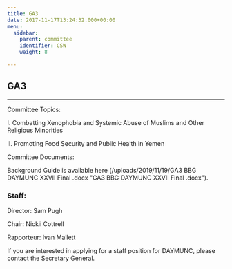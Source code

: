 ```yaml
---
title: GA3
date: 2017-11-17T13:24:32.000+00:00
menu:
  sidebar:
    parent: committee
    identifier: CSW
    weight: 8

---
```

## GA3

***

Committee Topics:

I. Combatting Xenophobia and Systemic Abuse of Muslims and Other Religious Minorities

II. Promoting Food Security and Public Health in Yemen

Committee Documents:

Background Guide is available here (/uploads/2019/11/19/GA3 BBG DAYMUNC XXVII Final .docx "GA3 BBG DAYMUNC XXVII Final .docx").

### Staff:

Director: Sam Pugh

Chair: Nickii Cottrell

Rapporteur: Ivan Mallett

If you are interested in applying for a staff position for DAYMUNC, please contact the Secretary General.